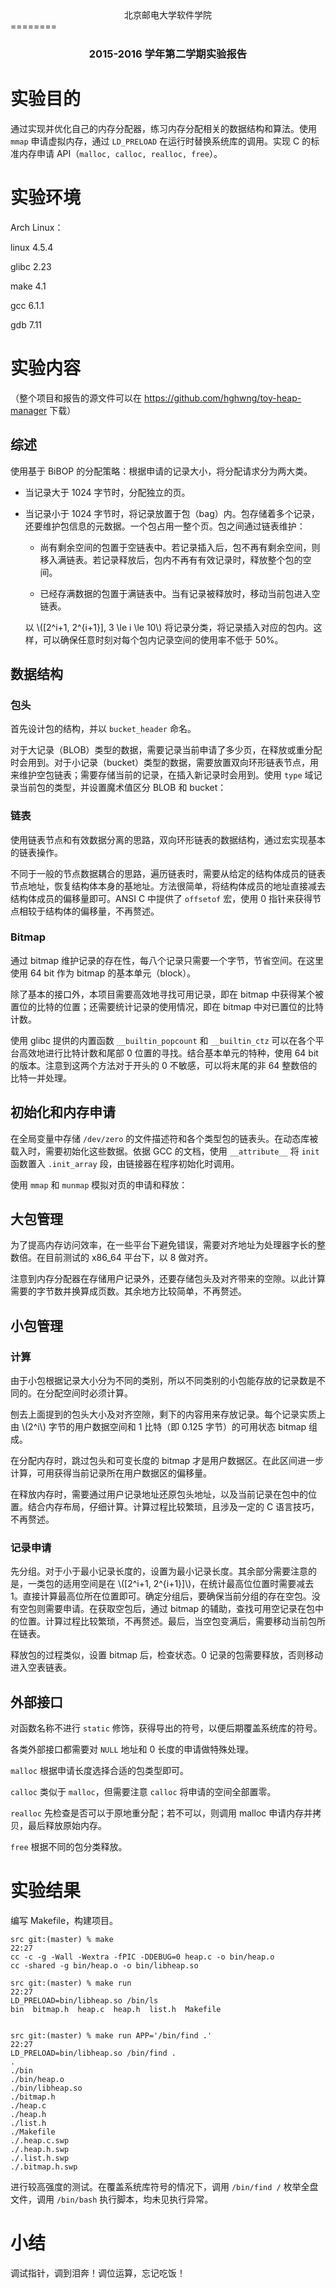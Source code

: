 
<center>北京邮电大学软件学院</center>
========

### <center>2015-2016 学年第二学期实验报告</center>



实验目的
========

通过实现并优化自己的内存分配器，练习内存分配相关的数据结构和算法。使用
`mmap` 申请虚拟内存，通过 `LD_PRELOAD` 在运行时替换系统库的调用。实现 C
的标准内存申请 API（`malloc, calloc, realloc, free`）。

实验环境
========

Arch Linux：

linux 4.5.4

glibc 2.23

make 4.1

gcc 6.1.1

gdb 7.11

实验内容
========

（整个项目和报告的源文件可以在
https://github.com/hghwng/toy-heap-manager 下载）

综述
----

使用基于 BiBOP 的分配策略：根据申请的记录大小，将分配请求分为两大类。

-   当记录大于 1024 字节时，分配独立的页。

-   当记录小于 1024
    字节时，将记录放置于包（bag）内。包存储着多个记录，还要维护包信息的元数据。一个包占用一整个页。包之间通过链表维护：

    -   尚有剩余空间的包置于空链表中。若记录插入后，包不再有剩余空间，则移入满链表。若记录释放后，包内不再有有效记录时，释放整个包的空间。

    -   已经存满数据的包置于满链表中。当有记录被释放时，移动当前包进入空链表。

    以 \\([2^i+1, 2^{i+1}], 3 \le i \le 10\\)
    将记录分类，将记录插入对应的包内。这样，可以确保任意时刻对每个包内记录空间的使用率不低于
    50%。

数据结构
--------

### 包头

首先设计包的结构，并以 `bucket_header` 命名。

对于大记录（BLOB）类型的数据，需要记录当前申请了多少页，在释放或重分配时会用到。对于小记录（bucket）类型的数据，需要放置双向环形链表节点，用来维护空包链表；需要存储当前的记录，在插入新记录时会用到。使用
`type` 域记录当前包的类型，并设置魔术值区分 BLOB 和 bucket：

### 链表

使用链表节点和有效数据分离的思路，双向环形链表的数据结构，通过宏实现基本的链表操作。

不同于一般的节点数据耦合的思路，遍历链表时，需要从给定的结构体成员的链表节点地址，恢复结构体本身的基地址。方法很简单，将结构体成员的地址直接减去结构体成员的偏移量即可。ANSI
C 中提供了 `offsetof` 宏，使用 0
指针来获得节点相较于结构体的偏移量，不再赘述。

### Bitmap

通过 bitmap
维护记录的存在性，每八个记录只需要一个字节，节省空间。在这里使用 64 bit
作为 bitmap 的基本单元（block）。

除了基本的接口外，本项目需要高效地寻找可用记录，即在 bitmap
中获得某个被置位的比特的位置；还需要统计记录的使用情况，即在 bitmap
中对已置位的比特计数。

使用 glibc 提供的内置函数 `__builtin_popcount` 和 `__builtin_ctz`
可以在各个平台高效地进行比特计数和尾部 0
位置的寻找。结合基本单元的特种，使用 64 bit
的版本。注意到这两个方法对于开头的 0 不敏感，可以将末尾的非 64
整数倍的比特一并处理。

初始化和内存申请
----------------

在全局变量中存储 `/dev/zero`
的文件描述符和各个类型包的链表头。在动态库被载入时，需要初始化这些数据。依据
GCC 的文档，使用 `__attribute__` 将 `init` 函数置入 `.init_array`
段，由链接器在程序初始化时调用。

使用 `mmap` 和 `munmap` 模拟对页的申请和释放：

大包管理
--------

为了提高内存访问效率，在一些平台下避免错误，需要对齐地址为处理器字长的整数倍。在目前测试的
x86\_64 平台下，以 8 做对齐。

注意到内存分配器在存储用户记录外，还要存储包头及对齐带来的空隙。以此计算需要的字节数并换算成页数。其余地方比较简单，不再赘述。

小包管理
--------

### 计算

由于小包根据记录大小分为不同的类别，所以不同类别的小包能存放的记录数是不同的。在分配空间时必须计算。

刨去上面提到的包头大小及对齐空隙，剩下的内容用来存放记录。每个记录实质上由
\\(2^i\\) 字节的用户数据空间和 1 比特（即 0.125 字节）的可用状态 bitmap
组成。

在分配内存时，跳过包头和可变长度的 bitmap
才是用户数据区。在此区间进一步计算，可用获得当前记录所在用户数据区的偏移量。

在释放内存时，需要通过用户记录地址还原包头地址，以及当前记录在包中的位置。结合内存布局，仔细计算。计算过程比较繁琐，且涉及一定的
C 语言技巧，不再赘述。

### 记录申请

先分组。对于小于最小记录长度的，设置为最小记录长度。其余部分需要注意的是，一类包的适用空间是在
\\([2^i+1, 2^{i+1}]\\)，在统计最高位位置时需要减去
1。直接计算最高位所在位置即可。确定分组后，要确保当前分组的存在空包。没有空包则需要申请。在获取空包后，通过
bitmap
的辅助，查找可用空记录在包中的位置。计算过程比较繁琐，不再赘述。最后，当空包变满后，需要移动当前包所在链表。

释放包的过程类似，设置 bitmap 后，检查状态。0
记录的包需要释放，否则移动进入空表链表。

外部接口
--------

对函数名称不进行 `static`
修饰，获得导出的符号，以便后期覆盖系统库的符号。

各类外部接口都需要对 `NULL` 地址和 0 长度的申请做特殊处理。

`malloc` 根据申请长度选择合适的包类型即可。

`calloc` 类似于 `malloc`，但需要注意 `calloc` 将申请的空间全部置零。

`realloc` 先检查是否可以于原地重分配；若不可以，则调用 malloc
申请内存并拷贝，最后释放原始内存。

`free` 根据不同的包分类释放。

实验结果
========

编写 Makefile，构建项目。

    src git:(master) % make                                                          22:27
    cc -c -g -Wall -Wextra -fPIC -DDEBUG=0 heap.c -o bin/heap.o
    cc -shared -g bin/heap.o -o bin/libheap.so

    src git:(master) % make run                                                      22:27
    LD_PRELOAD=bin/libheap.so /bin/ls
    bin  bitmap.h  heap.c  heap.h  list.h  Makefile


    src git:(master) % make run APP='/bin/find .'                                    22:27
    LD_PRELOAD=bin/libheap.so /bin/find .
    .
    ./bin
    ./bin/heap.o
    ./bin/libheap.so
    ./bitmap.h
    ./heap.c
    ./heap.h
    ./list.h
    ./Makefile
    ./.heap.c.swp
    ./.heap.h.swp
    ./.list.h.swp
    ./.bitmap.h.swp

进行较高强度的测试。在覆盖系统库符号的情况下，调用 `/bin/find /`
枚举全盘文件，调用 `/bin/bash` 执行脚本，均未见执行异常。

小结
====

调试指针，调到泪奔！调位运算，忘记吃饭！

